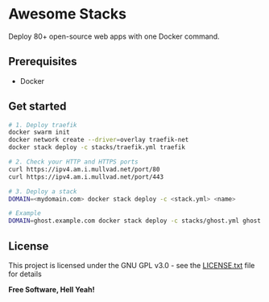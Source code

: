 # Awesome Stacks

Deploy 80+ open-source web apps with one Docker command.

## Prerequisites

- Docker

## Get started

```bash
# 1. Deploy traefik
docker swarm init
docker network create --driver=overlay traefik-net
docker stack deploy -c stacks/traefik.yml traefik

# 2. Check your HTTP and HTTPS ports
curl https://ipv4.am.i.mullvad.net/port/80
curl https://ipv4.am.i.mullvad.net/port/443

# 3. Deploy a stack
DOMAIN=<mydomain.com> docker stack deploy -c <stack.yml> <name>

# Example
DOMAIN=ghost.example.com docker stack deploy -c stacks/ghost.yml ghost
```

## License

This project is licensed under the GNU GPL v3.0 - see the [LICENSE.txt](https://raw.githubusercontent.com/ethibox/awesome-stacks/master/LICENSE.txt) file for details

**Free Software, Hell Yeah!**
